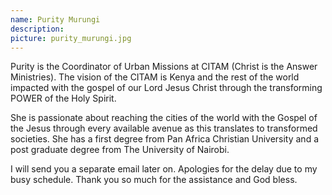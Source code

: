 ```yaml
---
name: Purity Murungi
description: 
picture: purity_murungi.jpg 
---
```

Purity is the Coordinator of Urban Missions at CITAM (Christ is the Answer Ministries). The vision of the CITAM is Kenya and the rest of the world impacted with the gospel of our Lord Jesus Christ through the transforming POWER of the Holy Spirit. 

She is passionate about reaching the cities of the world with the Gospel of the Jesus through every available avenue as this translates to transformed societies.  She has a first degree from Pan Africa Christian University and a post graduate degree from The University of Nairobi. 

I will send you a separate email later on. Apologies for the delay due to my busy schedule. Thank you so much for the assistance and God bless.